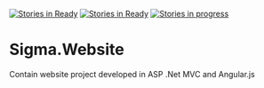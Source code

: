 [![Stories in Ready](https://badge.waffle.io/StratosAgein/Sigma.Website.png?label=ready&title=Ready)](https://waffle.io/StratosAgein/Sigma.Website) [![Stories in Ready](https://badge.waffle.io/StratosAgein/Sigma.Website.png?label=In%20Progress&title=In%20Progress)](https://waffle.io/StratosAgein/Sigma.Website) [![Stories in progress](https://badge.waffle.io/StratosAgein/Sigma.Website.png?label=done&title=Done)](https://waffle.io/StratosAgein/Sigma.Website)
# Sigma.Website
Contain website project developed in ASP .Net MVC and Angular.js
